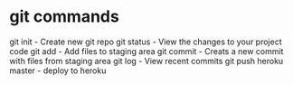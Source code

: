 # git commands

git init - Create new git repo
git status - View the changes to your project code
git add - Add files to staging area
git commit - Creats a new commit with files from staging area
git log - View recent commits
git push heroku master - deploy to heroku